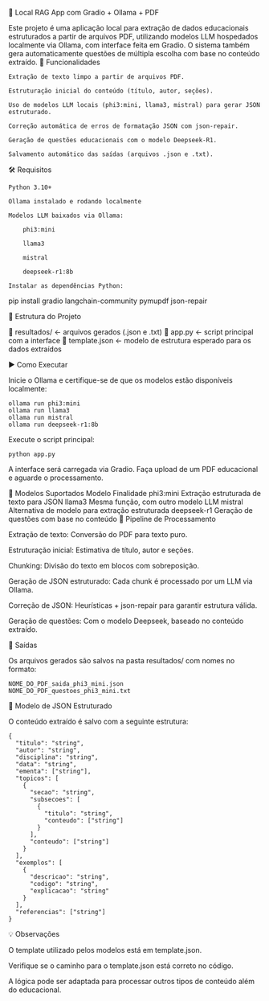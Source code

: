 🧠 Local RAG App com Gradio + Ollama + PDF

Este projeto é uma aplicação local para extração de dados educacionais estruturados a partir de arquivos PDF, utilizando modelos LLM hospedados localmente via Ollama, com interface feita em Gradio. O sistema também gera automaticamente questões de múltipla escolha com base no conteúdo extraído.
🚀 Funcionalidades

    Extração de texto limpo a partir de arquivos PDF.

    Estruturação inicial do conteúdo (título, autor, seções).

    Uso de modelos LLM locais (phi3:mini, llama3, mistral) para gerar JSON estruturado.

    Correção automática de erros de formatação JSON com json-repair.

    Geração de questões educacionais com o modelo Deepseek-R1.

    Salvamento automático das saídas (arquivos .json e .txt).

🛠️ Requisitos

    Python 3.10+

    Ollama instalado e rodando localmente

    Modelos LLM baixados via Ollama:

        phi3:mini

        llama3

        mistral

        deepseek-r1:8b

    Instalar as dependências Python:

pip install gradio langchain-community pymupdf json-repair

🧱 Estrutura do Projeto

📁 resultados/         ← arquivos gerados (.json e .txt)
📄 app.py              ← script principal com a interface
📄 template.json       ← modelo de estrutura esperado para os dados extraídos

▶️ Como Executar

Inicie o Ollama e certifique-se de que os modelos estão disponíveis localmente:

    ollama run phi3:mini
    ollama run llama3
    ollama run mistral
    ollama run deepseek-r1:8b

Execute o script principal:

    python app.py

A interface será carregada via Gradio. Faça upload de um PDF educacional e aguarde o processamento.

🧠 Modelos Suportados
Modelo	Finalidade
phi3:mini	Extração estruturada de texto para JSON
llama3	Mesma função, com outro modelo LLM
mistral	Alternativa de modelo para extração estruturada
deepseek-r1	Geração de questões com base no conteúdo
🧪 Pipeline de Processamento

Extração de texto: Conversão do PDF para texto puro.

Estruturação inicial: Estimativa de título, autor e seções.

Chunking: Divisão do texto em blocos com sobreposição.

Geração de JSON estruturado: Cada chunk é processado por um LLM via Ollama.

Correção de JSON: Heurísticas + json-repair para garantir estrutura válida.

Geração de questões: Com o modelo Deepseek, baseado no conteúdo extraído.

📂 Saídas

Os arquivos gerados são salvos na pasta resultados/ com nomes no formato:

    NOME_DO_PDF_saida_phi3_mini.json
    NOME_DO_PDF_questoes_phi3_mini.txt

📄 Modelo de JSON Estruturado

O conteúdo extraído é salvo com a seguinte estrutura:

    {
      "titulo": "string",
      "autor": "string",
      "disciplina": "string",
      "data": "string",
      "ementa": ["string"],
      "topicos": [
        {
          "secao": "string",
          "subsecoes": [
            {
              "titulo": "string",
              "conteudo": ["string"]
            }
          ],
          "conteudo": ["string"]
        }
      ],
      "exemplos": [
        {
          "descricao": "string",
          "codigo": "string",
          "explicacao": "string"
        }
      ],
      "referencias": ["string"]
    }

💡 Observações

O template utilizado pelos modelos está em template.json.

Verifique se o caminho para o template.json está correto no código.

A lógica pode ser adaptada para processar outros tipos de conteúdo além do educacional.
